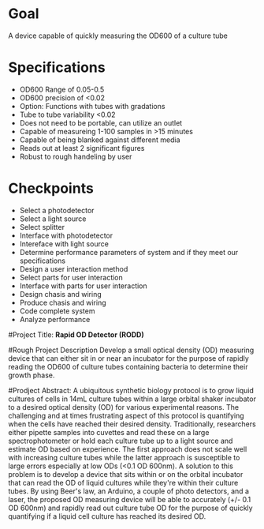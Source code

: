 # Goal
A device capable of quickly measuring the OD600 of a culture tube

# Specifications
-  OD600 Range of 0.05-0.5
-  OD600 precision  of <0.02
-  Option: Functions with tubes with gradations
-  Tube to tube variability <0.02
-  Does not need to be portable, can utilize an outlet
-  Capable of measureing 1-100 samples in >15 minutes
-  Capable of being blanked against different media
-  Reads out at least 2 significant figures
-  Robust to rough handeling by user

# Checkpoints
-  Select a photodetector
-  Select a light source
-  Select splitter
-  Interface with photodetector
-  Intereface with light source
-  Determine performance parameters of system and if they meet our specifications
-  Design a user interaction method
-  Select parts for user interaction
-  Interface with parts for user interaction
-  Design chasis and wiring
-  Produce chasis and wiring
-  Code complete system
-  Analyze performance
  
#Project Title: 
**Rapid OD Detector (RODD)**

#Rough Project Description
Develop a small optical density (OD) measuring device that can either sit in or near an incubator for the purpose of rapidly reading the OD600 of culture tubes containing bacteria to determine their growth phase.

#Prodject Abstract:
A ubiquitous synthetic biology protocol is to grow liquid cultures of cells in 14mL culture tubes within a large orbital shaker incubator to a desired optical density (OD) for various experimental reasons. The challenging and at times frustrating aspect of this protocol is quantifying when the cells have reached their desired density. Traditionally, researchers either pipette samples into cuvettes and read these on a large spectrophotometer or hold each culture tube up to a light source and estimate OD based on experience. The first approach does not scale well with increasing culture tubes while the latter approach is susceptible to large errors especially at low ODs (<0.1 OD 600nm). A solution to this problem is to develop a device that sits within or on the orbital incubator that can read the OD of liquid cultures while they're within their culture tubes. By using Beer's law, an Arduino, a couple of photo detectors, and a laser, the proposed OD measuring device will be able to accurately (+/- 0.1 OD 600nm) and rapidly read out culture tube OD for the purpose of quickly quantifying if a liquid cell culture has reached its desired OD.

